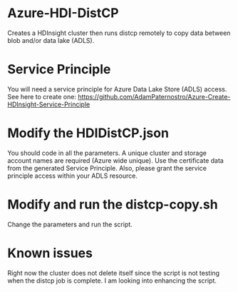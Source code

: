 # Azure-HDI-DistCP
Creates a HDInsight cluster then runs distcp remotely to copy data between blob and/or data lake (ADLS).

# Service Principle
You will need a service principle for Azure Data Lake Store (ADLS) access.  See here to create one: https://github.com/AdamPaternostro/Azure-Create-HDInsight-Service-Principle

# Modify the HDIDistCP.json
You should code in all the parameters.  A unique cluster and storage account names are required (Azure wide unique).  Use the certificate data from the generated Service Principle.  Also, please grant the service principle access within your ADLS resource.  

# Modify and run the distcp-copy.sh
Change the parameters and run the script.

# Known issues
Right now the cluster does not delete itself since the script is not testing when the distcp job is complete.  I am looking into enhancing the script.
